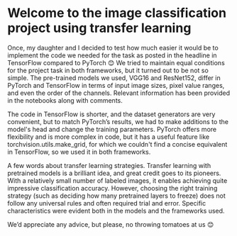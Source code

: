 # Welcome to the image classification project using transfer learning

Once, my daughter and I decided to test how much easier it would be to implement the code we needed for the task as posted in the headline in TensorFlow compared to PyTorch 😊
We tried to maintain equal conditions for the project task in both frameworks, but it turned out to be not so simple. The pre-trained models we used, VGG16 and ResNet152, differ in PyTorch and TensorFlow in terms of input image sizes, pixel value ranges, and even the order of the channels. Relevant information has been provided in the notebooks along with comments.

The code in TensorFlow is shorter, and the dataset generators are very convenient, but to match PyTorch’s results, we had to make additions to the model's head and change the training parameters. PyTorch offers more flexibility and is more complex in code, but it has a useful feature like torchvision.utils.make_grid, for which we couldn't find a concise equivalent in TensorFlow, so we used it in both frameworks.

A few words about transfer learning strategies. Transfer learning with pretrained models is a brilliant idea, and great credit goes to its pioneers. With a relatively small number of labeled images, it enables achieving quite impressive classification accuracy. However, choosing the right training strategy (such as deciding how many pretrained layers to freeze) does not follow any universal rules and often required trial and error. Specific characteristics were evident both in the models and the frameworks used.

We’d appreciate any advice, but please, no throwing tomatoes at us 😊

